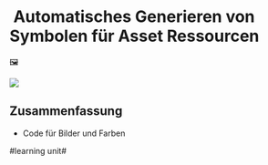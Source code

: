 #  Automatisches Generieren von Symbolen für Asset Ressourcen
🖼️

![][image-1]

## Zusammenfassung
- Code für Bilder und Farben

[image-1]:	assets/Bildschirmfoto%202023-06-08%20um%2021.22.32.png

#learning unit#